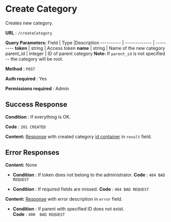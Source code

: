 # Create Category

Creates new category.

**URL** : `/createCategory`

**Query Parameters:** 
Field | Type |Description
---------- | ------------- | ---------
__token__ | string | Access token
__name__ | string | Name of the new category
parent_id | integer | ID of parent category
**Note:**
If `parent_id` is not specified -- the category will be root.

**Method** : `POST`

**Auth required** : Yes

**Permissions required** : Admin

## Success Response

**Condition** : If everything is OK.

**Code** : `201 CREATED`

**Content:** [Response](../types/response.md) with created category [id container](../types/idcont.md) in `result` field.



## Error Responses
**Content:** None
* **Condition** : If token does not belong to the administrator.
**Code** : `404 BAD REQUEST`

* **Condition** : If required fields are missed.
**Code** : `404 BAD REQUEST`

**Content:** [Response](../types/response.md) with error description in `error` field.

* **Condition** : If parent with specified ID does not exist.  
**Code** : `400  BAD REQUEST`



